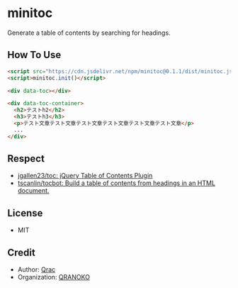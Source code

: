 # minitoc

Generate a table of contents by searching for headings.

## How To Use

<!-- prettier-ignore -->
```html
<script src="https://cdn.jsdelivr.net/npm/minitoc@0.1.1/dist/minitoc.js"></script>
<script>minitoc.init()</script>
```

<!-- prettier-ignore -->
```html
<div data-toc></div>

<div data-toc-container>
  <h2>テストh2</h2>
  <h3>テストh3</h3>
  <p>テスト文章テスト文章テスト文章テスト文章テスト文章テスト文章</p>
  ...
</div>
```

## Respect

- [jgallen23/toc: jQuery Table of Contents Plugin](https://github.com/jgallen23/toc)
- [tscanlin/tocbot: Build a table of contents from headings in an HTML document.](https://github.com/tscanlin/tocbot)

## License

- MIT

## Credit

- Author: [Qrac](https://qrac.jp)
- Organization: [QRANOKO](https://qranoko.jp)
